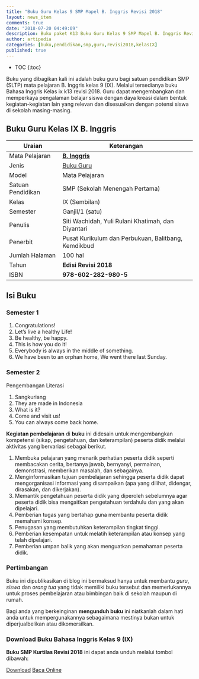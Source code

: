 ```yaml
---
title: "Buku Guru Kelas 9 SMP Mapel B. Inggris Revisi 2018"
layout: news_item
comments: true
date: "2018-07-20 04:49:09"
description: Buku paket K13 Buku Guru Kelas 9 SMP Mapel B. Inggris Revisi 2018 merupakan buku bagi guru kurikulum 2013 sebagai penunjang pembelajaran Bahasa Inggris.
author: artipedia
categories: [buku,pendidikan,smp,guru,revisi2018,kelasIX]
published: true
---
```

* TOC
{:toc}

<script type="application/ld+json">
{
  "@context":"http://schema.org",
  "@type":"Book",
  "name" : "{{ page.title }}",
  "author": {
    "@type":"Person",
    "name":"Siti Wachidah, Yuli Rulani Khatimah, dan Diyantari"
  },
  "url" : "{{ site.url }}{{ page.url }}",
  "workExample" : [{
    "@type": "Book",
    "isbn": "978-602-282-980-5",
    "bookEdition": "Revisi 2018",
    "bookFormat": "http://schema.org/Hardcover",
    "potentialAction":{
    "@type":"ReadAction",
    "target":
      {
        "@type":"EntryPoint",
        "urlTemplate":"{{ site.url }}{{ page.url }}",
        "actionPlatform":[
          "http://schema.org/DesktopWebPlatform",
          "http://schema.org/IOSPlatform",
          "http://schema.org/AndroidPlatform"
        ]
      }
      }
    }
    ]
    }
 
</script>

Buku yang dibagikan kali ini adalah buku guru bagi satuan pendidikan SMP (SLTP) mata pelajaran B. Inggris kelas 9 (IX). Melalui tersedianya buku Bahasa Inggris Kelas ix k13 revisi 2018. Guru dapat mengembangkan dan memperkaya pengalaman belajar siswa dengan daya kreasi dalam bentuk kegiatan-kegiatan lain yang relevan dan disesuaikan dengan potensi siswa di sekolah masing-masing.

## Buku Guru Kelas IX B. Inggris

|Uraian|Keterangan|
| --- | --- |
|Mata Pelajaran|<a href="/wiki/buku-guru-kelas-9-smp-mapel-b-inggris-revisi-2018.html" title="Buku Guru Kelas 9 SMP Mapel Bahasa Inggris Revisi 2018"><strong>B. Inggris</strong></a>|
|Jenis|<a href="/buku" title="Buku Guru" target="_blank">Buku Guru</a>|
|Model|Mata Pelajaran|
|Satuan Pendidikan|SMP (Sekolah Menengah Pertama)|
Kelas|IX (Sembilan)|
|Semester|Ganjil/1 (satu)|
Penulis|Siti Wachidah, Yuli Rulani Khatimah, dan Diyantari|
|Penerbit|Pusat Kurikulum dan Perbukuan, Balitbang, Kemdikbud|
|Jumlah Halaman|100 hal|
|Tahun|<strong>Edisi Revisi 2018</strong>|
|ISBN|<strong>978-602-282-980-5</strong>|

## Isi Buku
### Semester 1
1. Congratulations!
2. Let’s live a healthy Life!
3. Be healthy, be happy.
4. This is how you do it!
5. Everybody is always in the middle of something.
6. We have been to an orphan home, We went there last Sunday.

### Semester 2
Pengembangan Literasi
1. Sangkuriang
2. They are made in Indonesia
3. What is it?
4. Come and visit us!
5. You can always come back home.

<b>Kegiatan pembelajaran</b> di <b>buku</b> ini didesain untuk mengembangkan kompetensi (sikap, pengetahuan, dan keterampilan) peserta didik melalui aktivitas yang bervariasi sebagai berikut.
<ol><li>Membuka pelajaran yang menarik perhatian peserta didik seperti membacakan cerita, bertanya jawab, bernyanyi, permainan, demonstrasi, memberikan masalah, dan sebagainya.</li><li>Menginformasikan tujuan pembelajaran sehingga peserta didik dapat mengorganisasi informasi yang disampaikan (apa yang dilihat, didengar, dirasakan, dan dikerjakan).</li><li>Memantik pengetahuan peserta didik yang diperoleh sebelumnya agar peserta didik bisa mengaitkan pengetahuan terdahulu dan yang akan dipelajari.</li><li>Pemberian tugas yang bertahap guna membantu peserta didik memahami konsep.</li><li>Penugasan yang membutuhkan keterampilan tingkat tinggi.</li><li>Pemberian kesempatan untuk melatih keterampilan atau konsep yang telah dipelajari.</li><li>Pemberian umpan balik yang akan menguatkan pemahaman peserta didik.</li></ol>
  
### Pertimbangan
Buku ini dipublikasikan di blog ini bermaksud hanya untuk membantu _guru_, _siswa_ dan _orang tua_ yang tidak memiliki buku tersebut dan memerlukannya untuk proses pembelajaran atau bimbingan baik di sekolah maupun di rumah.

Bagi anda yang berkeinginan <b>mengunduh buku</b> ini niatkanlah dalam hati anda untuk mempergunakannya sebagaimana mestinya bukan untuk diperjualbelikan atau dikomersilkan.
  
### Download Buku Bahasa Inggris Kelas 9 (IX)
**Buku SMP Kurtilas Revisi 2018** ini dapat anda unduh melalui tombol dibawah:
<p class="center"><a class="button download" href="https://docs.google.com/uc?export=download&id=1SvWYr7HxLE0fvIjVoB75vi1tjH6QFj9f" rel="nofollow" target="_blank" title="Download">Download</a>
<a class="button demo open-dialog" href="https://drive.google.com/file/d/1SvWYr7HxLE0fvIjVoB75vi1tjH6QFj9f/preview" Title="Baca Online" rel="nofollow">Baca Online</a></p>

